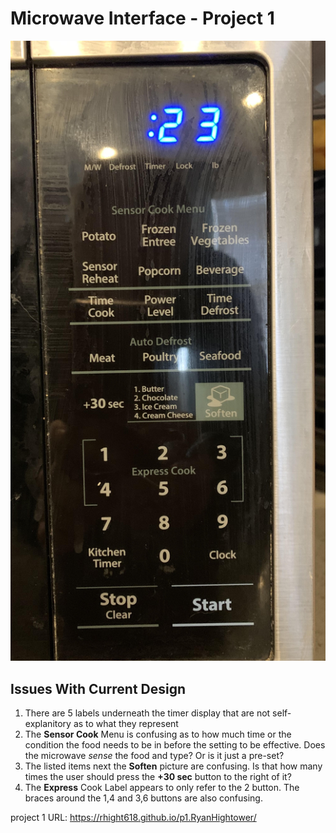 # Microwave Interface - Project 1

![alt text](SharpMicroInterface.jpg)

## Issues With Current Design

1. There are 5 labels underneath the timer display that are not self-explanitory as to what they represent
2. The **Sensor Cook** Menu is confusing as to how much time or the condition the food needs to be in before the setting to be effective.  Does the microwave *sense* the food and type? Or is it just a pre-set?
3. The listed items next the **Soften** picture are confusing.  Is that how many times the user should press the **+30 sec** button to the right of it?
4. The **Express** Cook Label appears to only refer to the 2 button.  The braces around the 1,4 and 3,6 buttons are also confusing.

project 1 URL: https://rhight618.github.io/p1.RyanHightower/
